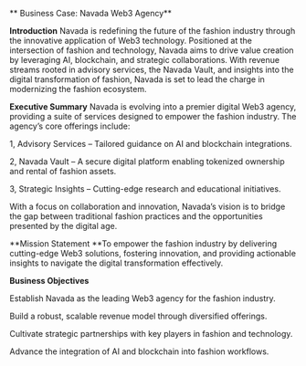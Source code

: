 ** Business Case: Navada Web3 Agency**

**Introduction**
Navada is redefining the future of the fashion industry through the innovative application of Web3 technology. Positioned at the intersection of fashion and technology, Navada aims to drive value creation by leveraging AI, blockchain, and strategic collaborations. With revenue streams rooted in advisory services, the Navada Vault, and insights into the digital transformation of fashion, Navada is set to lead the charge in modernizing the fashion ecosystem.

**Executive Summary**
Navada is evolving into a premier digital Web3 agency, providing a suite of services designed to empower the fashion industry. The agency’s core offerings include:

1, Advisory Services – Tailored guidance on AI and blockchain integrations.

2, Navada Vault – A secure digital platform enabling tokenized ownership and rental of fashion assets.

3, Strategic Insights – Cutting-edge research and educational initiatives.

With a focus on collaboration and innovation, Navada’s vision is to bridge the gap between traditional fashion practices and the opportunities presented by the digital age.

**Mission Statement
**To empower the fashion industry by delivering cutting-edge Web3 solutions, fostering innovation, and providing actionable insights to navigate the digital transformation effectively.

**Business Objectives**

Establish Navada as the leading Web3 agency for the fashion industry.

Build a robust, scalable revenue model through diversified offerings.

Cultivate strategic partnerships with key players in fashion and technology.

Advance the integration of AI and blockchain into fashion workflows.

